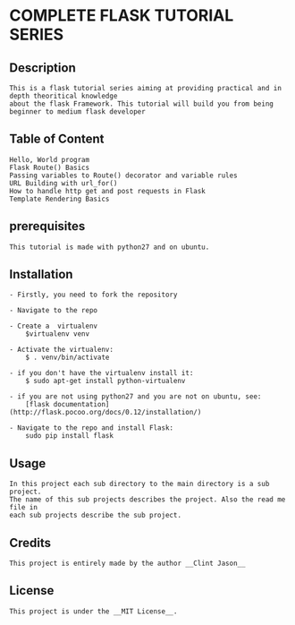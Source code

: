 # COMPLETE FLASK TUTORIAL SERIES

## Description
	This is a flask tutorial series aiming at providing practical and in depth theoritical knowledge
	about the flask Framework. This tutorial will build you from being beginner to medium flask developer

## Table of Content
	Hello, World program
	Flask Route() Basics
	Passing variables to Route() decorator and variable rules
	URL Building with url_for()
	How to handle http get and post requests in Flask
	Template Rendering Basics

## prerequisites
	This tutorial is made with python27 and on ubuntu.

## Installation
	- Firstly, you need to fork the repository
	
	- Navigate to the repo
	
	- Create a  virtualenv
		$virtualenv venv
	
	- Activate the virtualenv:
		$ . venv/bin/activate
	
	- if you don't have the virtualenv install it:
		$ sudo apt-get install python-virtualenv

	- if you are not using python27 and you are not on ubuntu, see:
		[flask documentation](http://flask.pocoo.org/docs/0.12/installation/)  
	
	- Navigate to the repo and install Flask:
		sudo pip install flask

## Usage
	In this project each sub directory to the main directory is a sub project.
	The name of this sub projects describes the project. Also the read me file in
	each sub projects describe the sub project.

## Credits
	This project is entirely made by the author __Clint Jason__

## License
	This project is under the __MIT License__.
